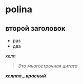 # polina
## второй заголовок

* раз
* два

<em> хелп
 > Это многострочная цитата 

<strong> хелппп
_ красный
